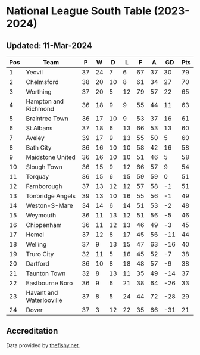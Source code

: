# National League South Table (2023-2024)
## Updated: 11-Mar-2024

| Pos | Team | P | W | D | L | F | A | GD | Pts |
| --- | --- | --- | --- | --- | --- | --- | --- | --- | --- |
| 1 | Yeovil | 37 | 24 | 7 | 6 | 67 | 37 | 30 | 79 |
| 2 | Chelmsford | 38 | 20 | 10 | 8 | 61 | 34 | 27 | 70 |
| 3 | Worthing | 37 | 20 | 5 | 12 | 79 | 57 | 22 | 65 |
| 4 | Hampton and Richmond | 36 | 18 | 9 | 9 | 55 | 44 | 11 | 63 |
| 5 | Braintree Town | 36 | 17 | 10 | 9 | 53 | 37 | 16 | 61 |
| 6 | St Albans | 37 | 18 | 6 | 13 | 66 | 53 | 13 | 60 |
| 7 | Aveley | 39 | 17 | 9 | 13 | 55 | 50 | 5 | 60 |
| 8 | Bath City | 36 | 16 | 10 | 10 | 58 | 42 | 16 | 58 |
| 9 | Maidstone United | 36 | 16 | 10 | 10 | 51 | 46 | 5 | 58 |
| 10 | Slough Town | 36 | 15 | 9 | 12 | 66 | 57 | 9 | 54 |
| 11 | Torquay | 36 | 15 | 6 | 15 | 59 | 59 | 0 | 51 |
| 12 | Farnborough | 37 | 13 | 12 | 12 | 57 | 58 | -1 | 51 |
| 13 | Tonbridge Angels | 39 | 13 | 10 | 16 | 55 | 56 | -1 | 49 |
| 14 | Weston-S-Mare | 34 | 14 | 6 | 14 | 51 | 53 | -2 | 48 |
| 15 | Weymouth | 36 | 11 | 13 | 12 | 51 | 56 | -5 | 46 |
| 16 | Chippenham | 36 | 11 | 12 | 13 | 46 | 49 | -3 | 45 |
| 17 | Hemel | 37 | 12 | 8 | 17 | 45 | 56 | -11 | 44 |
| 18 | Welling | 37 | 9 | 13 | 15 | 47 | 63 | -16 | 40 |
| 19 | Truro City | 32 | 11 | 5 | 16 | 45 | 52 | -7 | 38 |
| 20 | Dartford | 36 | 10 | 8 | 18 | 48 | 57 | -9 | 38 |
| 21 | Taunton Town | 32 | 8 | 13 | 11 | 35 | 49 | -14 | 37 |
| 22 | Eastbourne Boro | 36 | 9 | 6 | 21 | 38 | 64 | -26 | 33 |
| 23 | Havant and Waterlooville | 37 | 8 | 5 | 24 | 44 | 72 | -28 | 29 |
| 24 | Dover | 37 | 3 | 12 | 22 | 35 | 66 | -31 | 21 |

## Accreditation 

Data provided by [thefishy.net](https://www.thefishy.net/).